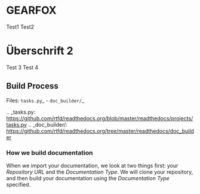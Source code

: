 # GEARFOX

Test1
Test2

# Überschrift 2

Test 3
Test 4


## Build Process


Files: `tasks.py`_ - `doc_builder/`_

.. _tasks.py: https://github.com/rtfd/readthedocs.org/blob/master/readthedocs/projects/tasks.py
.. _doc_builder/: https://github.com/rtfd/readthedocs.org/tree/master/readthedocs/doc_builder

### How we build documentation

When we import your documentation, we look at two things first: your *Repository URL* and the *Documentation Type*.
We will clone your repository,
and then build your documentation using the *Documentation Type* specified.

